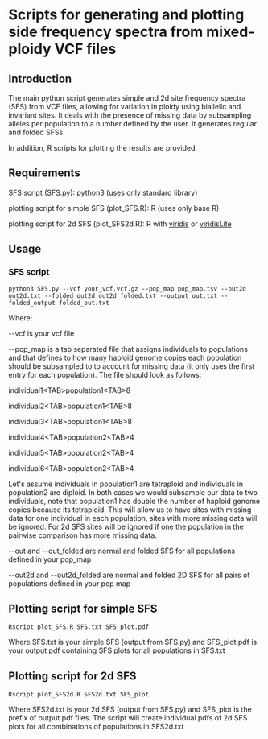 # Scripts for generating and plotting side frequency spectra from mixed-ploidy VCF files
## Introduction
The main python script generates simple and 2d site frequency spectra (SFS) from VCF files, allowing for variation in ploidy using biallelic and invariant sites. It deals with the presence of missing data by subsampling alleles per population to a number defined by the user. It generates regular and folded SFSs.

In addition, R scripts for plotting the results are provided.

## Requirements
SFS script (SFS.py):
python3 (uses only standard library)

plotting script for simple SFS (plot_SFS.R):
R (uses only base R)

plotting script for 2d SFS (plot_SFS2d.R):
R with [viridis](https://cran.r-project.org/web/packages/viridis/index.html) or [viridisLite](https://cran.r-project.org/web/packages/viridisLite/index.html)

## Usage

### SFS script
```
python3 SFS.py --vcf your_vcf.vcf.gz --pop_map pop_map.tsv --out2d out2d.txt --folded_out2d out2d_folded.txt --output out.txt --folded_output folded_out.txt
```

Where:

--vcf is your vcf file

--pop_map is a tab separated file that assigns individuals to populations and that defines to how many haploid genome copies each population should be subsampled to to account for missing data (it only uses the first entry for each population). The file should look as follows:

individual1&lt;TAB&gt;population1&lt;TAB&gt;8

individual2&lt;TAB&gt;population1&lt;TAB&gt;8

individual3&lt;TAB&gt;population1&lt;TAB&gt;8

individual4&lt;TAB&gt;population2&lt;TAB&gt;4

individual5&lt;TAB&gt;population2&lt;TAB&gt;4

individual6&lt;TAB&gt;population2&lt;TAB&gt;4

Let's assume individuals in population1 are tetraploid and individuals in population2 are diploid. In both cases we would subsample our data to two individuals, note that population1 has double the number of haploid genome copies because its tetraploid. This will allow us to have sites with missing data for one individual in each population, sites with more missing data will be ignored. For 2d SFS sites will be ignored if one the population in the pairwise comparison has more missing data.

--out and --out_folded are normal and folded SFS for all populations defined in your pop_map

--out2d and --out2d_folded are normal and folded 2D SFS for all pairs of populations defined in your pop map

## Plotting script for simple SFS
```
Rscript plot_SFS.R SFS.txt SFS_plot.pdf
```

Where SFS.txt is your simple SFS (output from SFS.py) and SFS_plot.pdf is your output pdf containing SFS plots for all populations in SFS.txt

## Plotting script for 2d SFS
```
Rscript plot_SFS2d.R SFS2d.txt SFS_plot
```

Where SFS2d.txt is your 2d SFS (output from SFS.py) and SFS_plot is the prefix of output pdf files. The script will create individual pdfs of 2d SFS plots for all combinations of populations in SFS2d.txt

